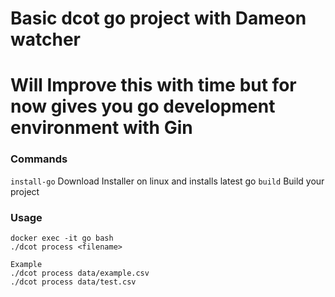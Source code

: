 # Basic dcot go project with Dameon watcher

# Will Improve this with time but for now gives you go development environment with Gin

### Commands

`install-go` Download Installer on linux and installs latest go
`build` Build your project

### Usage 

```
docker exec -it go bash
./dcot process <filename>

Example
./dcot process data/example.csv
./dcot process data/test.csv

```
